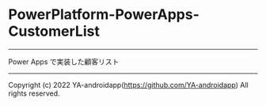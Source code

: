 # PowerPlatform-PowerApps-CustomerList

---

Power Apps で実装した顧客リスト

---

Copyright (c) 2022 YA-androidapp(https://github.com/YA-androidapp) All rights reserved.

